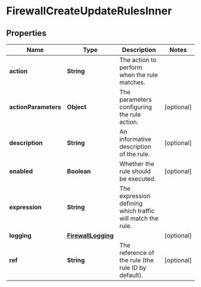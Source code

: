 

# FirewallCreateUpdateRulesInner


## Properties

| Name | Type | Description | Notes |
|------------ | ------------- | ------------- | -------------|
|**action** | **String** | The action to perform when the rule matches. |  |
|**actionParameters** | **Object** | The parameters configuring the rule action. |  [optional] |
|**description** | **String** | An informative description of the rule. |  [optional] |
|**enabled** | **Boolean** | Whether the rule should be executed. |  [optional] |
|**expression** | **String** | The expression defining which traffic will match the rule. |  |
|**logging** | [**FirewallLogging**](FirewallLogging.md) |  |  [optional] |
|**ref** | **String** | The reference of the rule (the rule ID by default). |  [optional] |




